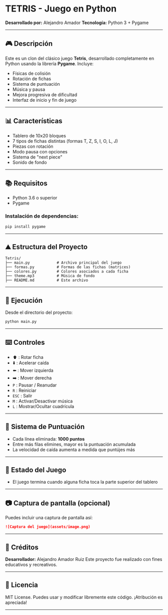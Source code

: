 # TETRIS - Juego en Python

**Desarrollado por:** Alejandro Amador
**Tecnología:** Python 3 + Pygame

---

## 🎮 Descripción

Este es un clon del clásico juego **Tetris**, desarrollado completamente en Python usando la librería **Pygame**. Incluye:

* Físicas de colisión
* Rotación de fichas
* Sistema de puntuación
* Música y pausa
* Mejora progresiva de dificultad
* Interfaz de inicio y fin de juego

---

## 📊 Características

* Tablero de 10x20 bloques
* 7 tipos de fichas distintas (formas T, Z, S, I, O, L, J)
* Piezas con rotación
* Modo pausa con opciones
* Sistema de "next piece"
* Sonido de fondo

---

## 📚 Requisitos

* Python 3.6 o superior
* Pygame

### Instalación de dependencias:

```bash
pip install pygame
```

---

## ⛰ Estructura del Proyecto

```
Tetris/
├── main.py            # Archivo principal del juego
├── formas.py          # Formas de las fichas (matrices)
├── colores.py         # Colores asociados a cada ficha
├── theme.mp3          # Música de fondo
├── README.md          # Este archivo
```

---

## 🚀 Ejecución

Desde el directorio del proyecto:

```bash
python main.py
```

---

## ⌨️ Controles

* ⬆️ : Rotar ficha
* ⬇️ : Acelerar caída
* ⬅️ : Mover izquierda
* ➡️ : Mover derecha
* `P` : Pausar / Reanudar
* `R` : Reiniciar
* `ESC` : Salir
* `M` : Activar/Desactivar música
* `L` : Mostrar/Ocultar cuadrícula

---

## 🚀 Sistema de Puntuación

* Cada línea eliminada: **1000 puntos**
* Entre más filas elimines, mayor es la puntuación acumulada
* La velocidad de caída aumenta a medida que puntújes más

---

## 📅 Estado del Juego

* El juego termina cuando alguna ficha toca la parte superior del tablero

---

## 📷 Captura de pantalla (opcional)

Puedes incluir una captura de pantalla así:

```md
![Captura del juego](assets/image.png)
```

---

## 🚀 Créditos

**Desarrollador:** Alejandro Amador Ruiz
Este proyecto fue realizado con fines educativos y recreativos.

---

## 📝 Licencia

MIT License. Puedes usar y modificar libremente este código. ¡Atribución es apreciada!

---
